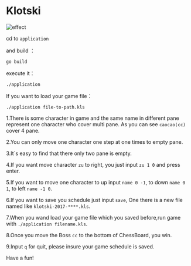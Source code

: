 # Klotski

![effect](http://oid1xlj7h.bkt.clouddn.com/image/jpg/Screen%20Shot%202017-09-01%20at%204.21.55%20PM.png)

cd to `application`

and build ：

```shell
go build
```

execute it：

```shell
./application
```

If you want to load your game file：

```shell
./application file-to-path.kls
```

1.There is some character in game and the same name in different pane represent one character who cover multi pane. As you can see `caocao(cc)` cover 4 pane.

2.You can only move one character one step at one times to empty pane.

3.It`s easy to find that there only two pane is empty.

4.If you want move character `zu` to right, you just input `zu 1 0` and press enter.

5.If you want to move one character to up input `name 0 -1`, to down `name 0 1`, to left `name -1 0`.

6.If you want to save you schedule just input `save`, One there is a new file named like `klotski-2017-****.kls`.

7.When you wand load your game file which you saved before,run game with `./application filename.kls`.

8.Once you move the Boss `cc` to the bottom of ChessBoard, you win.

9.Input `q` for quit, please insure your game schedule is saved.

Have a fun!


